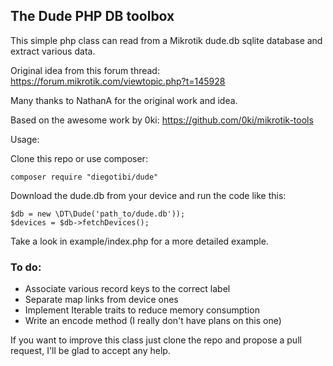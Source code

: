 ## The Dude PHP DB toolbox

This simple php class can read from a Mikrotik dude.db sqlite database and extract various data.

Original idea from this forum thread: https://forum.mikrotik.com/viewtopic.php?t=145928

Many thanks to NathanA for the original work and idea.

Based on the awesome work by 0ki: https://github.com/0ki/mikrotik-tools

Usage:

Clone this repo or use composer:
    
`composer require "diegotibi/dude"`

Download the dude.db from your device and run the code like this:

    $db = new \DT\Dude('path_to/dude.db'));
    $devices = $db->fetchDevices();

Take a look in example/index.php for a more detailed example.

### To do:

- Associate various record keys to the correct label
- Separate map links from device ones
- Implement Iterable traits to reduce memory consumption  
- Write an encode method (I really don't have plans on this one)

If you want to improve this class just clone the repo and propose a pull request, I'll be glad to accept any help.